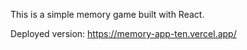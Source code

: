 This is a simple memory game built with React.

Deployed version: https://memory-app-ten.vercel.app/
